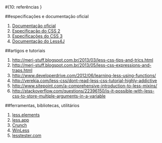 #{10: referências }

##especificações e documentação oficial
1. [Documentação oficial](http://lesscss.org)
2. [Especificação do CSS 2]()
3. [Especificações do CSS 3]()
4. [Documentação do Less4J]()

##artigos e tutoriais
1. http://meri-stuff.blogspot.com.br/2013/03/less-css-tips-and-trics.html
2. http://meri-stuff.blogspot.com.br/2013/05/less-css-expressions-and-traps.html
3. http://www.developerdrive.com/2012/06/learning-less-using-functions/
4. http://verekia.com/less-css/dont-read-less-css-tutorial-highly-addictive
5. http://www.sitepoint.com/a-comprehensive-introduction-to-less-mixins/
6. http://stackoverflow.com/questions/22396150/is-it-possible-with-less-css-to-store-multiple-arguments-in-a-variable

##ferramentas, bibliotecas, utilitários
1. [less.elements](http://lesselements.com/tests)
2. [less.app](http://incident57.com/less/)
3. [Crunch](http://crunchapp.net/)
4. [WinLess]()
5. [lesstester.com]()
